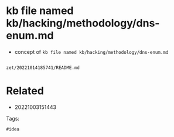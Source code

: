 # kb file named kb/hacking/methodology/dns-enum.md

- concept of `kb file named kb/hacking/methodology/dns-enum.md`

```
```

` zet/20221014185741/README.md `

# Related

- 20221003151443

Tags:

    #idea
